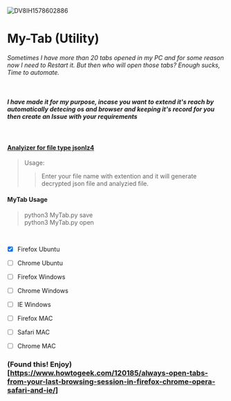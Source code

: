 ![DV8IH1578602886](https://user-images.githubusercontent.com/41824020/72103010-4e290c00-334e-11ea-9e15-d492433fdaf7.jpg)

# My-Tab (Utility)
*Sometimes I have more than 20 tabs opened in my PC and for some reason now I need to Restart it. But then who will open those tabs? Enough sucks, Time to automate.*


</br>

#### *I have made it for my purpose, incase you want to extend it's reach by automatically detecing os and browser and keeping it's record for you then create an Issue with your requirements*
</br>


#### [Analyizer for file type jsonlz4](https://github.com/D-E-F-E-A-T/My-Browser-Tabs/blob/master/analyzer.py)
> Usage:
> > Enter your file name with extention and it will generate decrypted json file and analyzied file.

#### MyTab Usage
> python3 MyTab.py save</br>
> python3 MyTab.py open

</br>

- [x] Firefox Ubuntu
- [ ] Chrome Ubuntu
- [ ] Firefox Windows
- [ ] Chrome Windows
- [ ] IE Windows
- [ ] Firefox MAC
- [ ] Safari MAC
- [ ] Chrome MAC


### (Found this! Enjoy)[https://www.howtogeek.com/120185/always-open-tabs-from-your-last-browsing-session-in-firefox-chrome-opera-safari-and-ie/]
